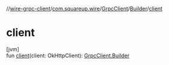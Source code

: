 //[wire-grpc-client](../../../../index.md)/[com.squareup.wire](../../index.md)/[GrpcClient](../index.md)/[Builder](index.md)/[client](client.md)

# client

[jvm]\
fun [client](client.md)(client: OkHttpClient): [GrpcClient.Builder](index.md)
